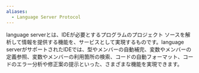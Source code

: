 ```yaml
---
aliases:
  - Language Server Protocol
---
```

language serverとは、IDEが必要とするプログラムのプロジェクト ソースを解析して情報を提供する機能を、サービスとして実現するものです。language serverがサポートされたIDEでは、型やメンバーの自動補完、変数やメンバーの定義参照、変数やメンバーの利用箇所の検索、コードの自動フォーマット、コードのエラー分析や修正案の提示といった、さまざまな機能を実現できます。